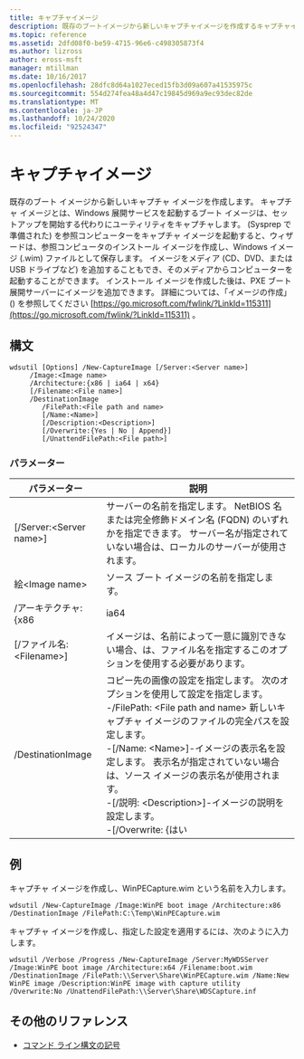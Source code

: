 ```yaml
---
title: キャプチャイメージ
description: 既存のブートイメージから新しいキャプチャイメージを作成するキャプチャイメージのリファレンス記事です。
ms.topic: reference
ms.assetid: 2dfd08f0-be59-4715-96e6-c498305873f4
ms.author: lizross
author: eross-msft
manager: mtillman
ms.date: 10/16/2017
ms.openlocfilehash: 28dfc8d64a1027eced15fb3d09a607a41535975c
ms.sourcegitcommit: 554d274fea48a4d47c19845d969a9ec93dec82de
ms.translationtype: MT
ms.contentlocale: ja-JP
ms.lasthandoff: 10/24/2020
ms.locfileid: "92524347"
---
```

# <a name="new-captureimage"></a>キャプチャイメージ

既存のブート イメージから新しいキャプチャ イメージを作成します。 キャプチャ イメージとは、Windows 展開サービスを起動するブート イメージは、セットアップを開始する代わりにユーティリティをキャプチャします。 (Sysprep で準備された) を参照コンピューターをキャプチャ イメージを起動すると、ウィザードは、参照コンピュータのインストール イメージを作成し、Windows イメージ (.wim) ファイルとして保存します。 イメージをメディア (CD、DVD、または USB ドライブなど) を追加することもでき、そのメディアからコンピューターを起動することができます。 インストール イメージを作成した後は、PXE ブート展開サーバーにイメージを追加できます。 詳細については、「イメージの作成」 () を参照してください [https://go.microsoft.com/fwlink/?LinkId=115311](https://go.microsoft.com/fwlink/?LinkId=115311) 。

## <a name="syntax"></a>構文

```
wdsutil [Options] /New-CaptureImage [/Server:<Server name>]
     /Image:<Image name>
     /Architecture:{x86 | ia64 | x64}
     [/Filename:<File name>]
     /DestinationImage
        /FilePath:<File path and name>
        [/Name:<Name>]
        [/Description:<Description>]
        [/Overwrite:{Yes | No | Append}]
        [/UnattendFilePath:<File path>]
```

### <a name="parameters"></a>パラメーター

|        パラメーター         |                                                                                                                                                                                                                         説明                                                                                                                                                                                                                          |
|--------------------------|--------------------------------------------------------------------------------------------------------------------------------------------------------------------------------------------------------------------------------------------------------------------------------------------------------------------------------------------------------------------------------------------------------------------------------------------------------------|
| [/Server:\<Server name>] |                                                                                                                                       サーバーの名前を指定します。 NetBIOS 名または完全修飾ドメイン名 (FQDN) のいずれかを指定できます。 サーバー名が指定されていない場合は、ローカルのサーバーが使用されます。                                                                                                                                        |
|   絵\<Image name>   |                                                                                                                                                                                                         ソース ブート イメージの名前を指定します。                                                                                                                                                                                                         |
|   /アーキテクチャ: {x86    |                                                                                                                                                                                                                             ia64                                                                                                                                                                                                                             |
| [/ファイル名: \<Filename>] |                                                                                                                                                                            イメージは、名前によって一意に識別できない場合、は、ファイル名を指定するこのオプションを使用する必要があります。                                                                                                                                                                            |
|    /DestinationImage     | コピー先の画像の設定を指定します。 次のオプションを使用して設定を指定します。</br>-/FilePath: \<File path and name> 新しいキャプチャ イメージのファイルの完全パスを設定します。</br>-[/Name: \<Name>]-イメージの表示名を設定します。 表示名が指定されていない場合は、ソース イメージの表示名が使用されます。</br>-[/説明: \<Description>]-イメージの説明を設定します。</br>-[/Overwrite: {はい |

## <a name="examples"></a>例

キャプチャ イメージを作成し、WinPECapture.wim という名前を入力します。
```
wdsutil /New-CaptureImage /Image:WinPE boot image /Architecture:x86 /DestinationImage /FilePath:C:\Temp\WinPECapture.wim
```
キャプチャ イメージを作成し、指定した設定を適用するには、次のように入力します。
```
wdsutil /Verbose /Progress /New-CaptureImage /Server:MyWDSServer /Image:WinPE boot image /Architecture:x64 /Filename:boot.wim
/DestinationImage /FilePath:\\Server\Share\WinPECapture.wim /Name:New WinPE image /Description:WinPE image with capture utility /Overwrite:No /UnattendFilePath:\\Server\Share\WDSCapture.inf
```

## <a name="additional-references"></a>その他のリファレンス

- [コマンド ライン構文の記号](command-line-syntax-key.md)